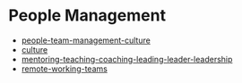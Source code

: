 # People Management

- [people-team-management-culture](management/people-management/people-team-management-culture.md)
- [culture](management/people-management/culture.md)
- [mentoring-teaching-coaching-leading-leader-leadership](management/people-management/mentoring-teaching-coaching-leading-leader-leadership.md)
- [remote-working-teams](management/people-management/remote-working-teams.md)
